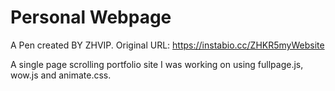 # Personal Webpage

A Pen created BY ZHVIP. Original URL: https://instabio.cc/ZHKR5myWebsite

A single page scrolling portfolio site I was working on using fullpage.js, wow.js and animate.css.
